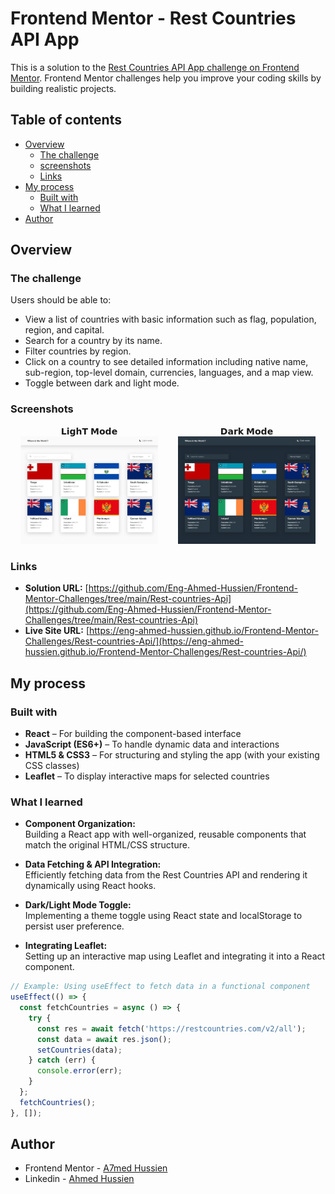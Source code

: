 # Frontend Mentor - Rest Countries API App

This is a solution to the [Rest Countries API App challenge on Frontend Mentor](https://www.frontendmentor.io/challenges/rest-countries-api). Frontend Mentor challenges help you improve your coding skills by building realistic projects.

## Table of contents

- [Overview](#overview)
  - [The challenge](#the-challenge)
  - [screenshots](#screenshots)
  - [Links](#links)
- [My process](#my-process)
  - [Built with](#built-with)
  - [What I learned](#what-i-learned)
- [Author](#author)

## Overview

### The challenge

Users should be able to:

- View a list of countries with basic information such as flag, population, region, and capital.
- Search for a country by its name.
- Filter countries by region.
- Click on a country to see detailed information including native name, sub-region, top-level domain, currencies, languages, and a map view.
- Toggle between dark and light mode.

### Screenshots

<div style="display: flex; justify-content: space-between; align-items: center; width: 100%; height: 𝟲𝟬𝟬𝗽𝘅;">
  <figure style="flex: 1; text-align: center; margin: 0 1rem;">
    <figcaption>𝗟𝗶𝗴𝗵𝗧 𝗠𝗼𝗱𝗲</figcaption>
    <img src="./screens/light-screen.jpeg" alt="Light Mode" style="width: 100%; max-width: 400px;" />
  </figure>
  <figure style="flex: 1; text-align: center; margin: 0 1rem;">
    <figcaption>𝗗𝗮𝗿𝗸 𝗠𝗼𝗱𝗲</figcaption>
    <img src="./screens/dark-screen.jpeg" alt="Dark Mode" style="width: 100%; max-width: 400px;" />
  </figure>
</div>

### Links

- **Solution URL:** [https://github.com/Eng-Ahmed-Hussien/Frontend-Mentor-Challenges/tree/main/Rest-countries-Api](https://github.com/Eng-Ahmed-Hussien/Frontend-Mentor-Challenges/tree/main/Rest-countries-Api)
- **Live Site URL:** [https://eng-ahmed-hussien.github.io/Frontend-Mentor-Challenges/Rest-countries-Api/](https://eng-ahmed-hussien.github.io/Frontend-Mentor-Challenges/Rest-countries-Api/)

## My process

### Built with

- **React** – For building the component-based interface
- **JavaScript (ES6+)** – To handle dynamic data and interactions
- **HTML5 & CSS3** – For structuring and styling the app (with your existing CSS classes)
- **Leaflet** – To display interactive maps for selected countries

### What I learned

- **Component Organization:**  
  Building a React app with well-organized, reusable components that match the original HTML/CSS structure.

- **Data Fetching & API Integration:**  
  Efficiently fetching data from the Rest Countries API and rendering it dynamically using React hooks.

- **Dark/Light Mode Toggle:**  
  Implementing a theme toggle using React state and localStorage to persist user preference.

- **Integrating Leaflet:**  
  Setting up an interactive map using Leaflet and integrating it into a React component.

```jsx
// Example: Using useEffect to fetch data in a functional component
useEffect(() => {
  const fetchCountries = async () => {
    try {
      const res = await fetch('https://restcountries.com/v2/all');
      const data = await res.json();
      setCountries(data);
    } catch (err) {
      console.error(err);
    }
  };
  fetchCountries();
}, []);

```

## Author

- Frontend Mentor - [A7med Hussien](https://www.frontendmentor.io/profile/Eng-Ahmed-Hussien)
- Linkedin - [Ahmed Hussien](https://www.linkedin.com/in/ahmed-hussien-front-end-developer/)
